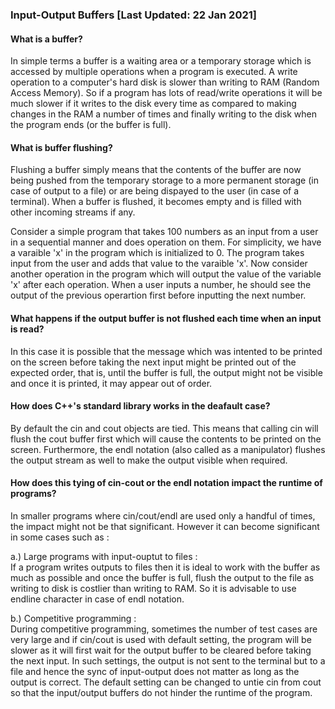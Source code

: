 ### Input-Output Buffers [Last Updated: 22 Jan 2021]

#### What is a buffer?

In simple terms a buffer is a waiting area or a temporary storage which is accessed by multiple operations when a program is executed. 
A write operation to a computer's hard disk is slower than writing to RAM (Random Access Memory). So if a program has lots of read/write 
operations it will be much slower if it writes to the disk every time as compared to making changes in the RAM a number of times and finally 
writing to the disk when the program ends (or the buffer is full). 

#### What is buffer flushing?

Flushing a buffer simply means that the contents of the buffer are now being pushed from the temporary storage to a more permanent storage (in case
of output to a file) or are being dispayed to the user (in case of a terminal). When a buffer is flushed, it becomes empty and is filled with 
other incoming streams if any.


Consider a simple program that takes 100 numbers as an input from a user in a sequential manner and does operation on them. For simplicity, 
we have a varaible 'x' in the program which is initialized to 0. The program takes input from the user and adds that value to the varaible 'x'.
Now consider another operation in the program which will output the value of the variable 'x' after each operation. When a user inputs a number, 
he should see the output of the previous operartion first before inputting the next number.


#### What happens if the output buffer is not flushed each time when an input is read? 

In this case it is possible that the message which was intented to be printed on the screen before taking the next input might be printed out of 
the expected order, that is, until the buffer is full, the output might not be visible and once it is printed, it may appear out of order.


#### How does C++'s standard library works in the deafault case?

By default the cin and cout objects are tied. This means that calling cin will flush the cout buffer first which will cause the contents to be printed 
on the screen. Furthermore, the endl notation (also called as a manipulator) flushes the output stream as well to make the output visible when required. 


#### How does this tying of cin-cout or the endl notation impact the runtime of programs?

In smaller programs where cin/cout/endl are used only a handful of times, the impact might not be that significant. However it can become significant in 
some cases such as : 

 a.) Large programs with input-ouptut to files : \
 If a program writes outputs to files then it is ideal to work with the buffer as much as possible and once the buffer is full, flush the output to the
 file as writing to disk is costlier than writing to RAM. So it is advisable to use endline character in case of endl notation.
 
 b.) Competitive programming : \
 During competitive programming, sometimes the number of test cases are very large and if cin/cout is used with default setting, the program will be
 slower as it will first wait for the output buffer to be cleared before taking the next input. In such settings, the output is not sent to the terminal
 but to a file and hence the sync of input-output does not matter as long as the output is correct. The default setting can be changed to untie cin from cout 
 so that the input/output buffers do not hinder the runtime of the program.
 
